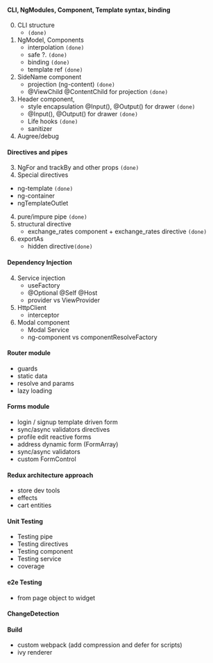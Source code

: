 #### CLI, NgModules, Component, Template syntax, binding
0) CLI structure 
   - `(done)`
1) NgModel, Components 
   - interpolation `(done)`
   - safe ?. `(done)`
   - binding `(done)`
   - template ref `(done)`
1) SideName component 
    - projection (ng-content)  `(done)`
    - @ViewChild @ContentChild  for projection `(done)`
2) Header component, 
   - style encapsulation @Input(), @Output() for drawer `(done)`
   - @Input(), @Output() for drawer `(done)`
   - Life hooks `(done)`
   - sanitizer
3) Augree/debug   

#### Directives and pipes
3) NgFor and trackBy and other props `(done)`
3) Special directives 
  - ng-template `(done)`
  - ng-container
  - ngTemplateOutlet
4) pure/impure pipe `(done)`
5) structural directive
   - exchange_rates component + exchange_rates directive `(done)`
6) exportAs
   - hidden directive`(done)`

#### Dependency Injection
4) Service injection 
    - useFactory
    - @Optional @Self @Host 
    - provider vs ViewProvider
4) HttpClient
    - interceptor
4) Modal component
    - Modal Service    
    - ng-component vs componentResolveFactory

#### Router module
   - guards 
   - static data
   - resolve and params
   - lazy loading

#### Forms module 
   - login / signup template driven form
   - sync/async validators directives
   - profile edit reactive forms
   - address dynamic form (FormArray)
   - sync/async validators
   - custom FormControl

#### Redux architecture approach
   - store dev tools
   - effects 
   - cart entities 

#### Unit Testing 
   - Testing pipe
   - Testing directives
   - Testing component
   - Testing service
   - coverage

#### e2e Testing
   - from page object to widget


#### ChangeDetection
   

#### Build 
  - custom webpack  (add compression and defer for scripts)
  - ivy renderer 

